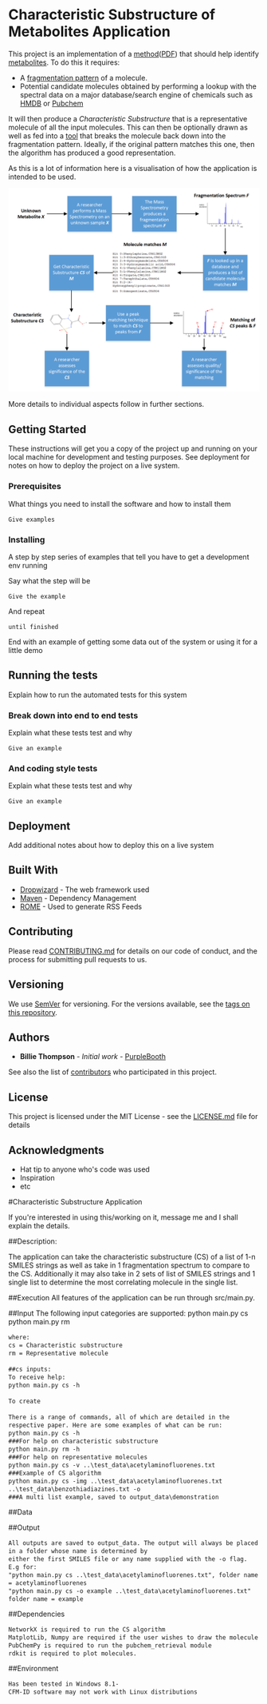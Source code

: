 # Characteristic Substructure of Metabolites Application

This project is an implementation of a [method](http://drops.dagstuhl.de/opus/volltexte/2012/3715/)([PDF](http://drops.dagstuhl.de/opus/volltexte/2012/3715/pdf/4.pdf)) that should help identify [metabolites](https://en.wikipedia.org/wiki/Metabolite). To do this it requires:
* A [fragmentation pattern](https://en.wikipedia.org/wiki/Fragmentation_(mass_spectrometry)) of a molecule.
* Potential candidate molecules obtained by performing a lookup with the spectral data on a major database/search engine of chemicals such as [HMDB](http://www.hmdb.ca/metabolites) or [Pubchem](https://pubchem.ncbi.nlm.nih.gov/)

It will then produce a _Characteristic Substructure_ that is a representative molecule of all the input molecules. This can then be optionally drawn as well as fed into a [tool](http://cfmid.wishartlab.com/) that breaks the molecule back down into the fragmentation pattern. Ideally, if the original pattern matches this one, then the algorithm has produced a good representation.

As this is a lot of information here is a visualisation of how the application is intended to be used.

![Alt text](/readme_img/research_context_v2.png?raw=true "Optional Title")

More details to individual aspects follow in further sections.

## Getting Started

These instructions will get you a copy of the project up and running on your local machine for development and testing purposes. See deployment for notes on how to deploy the project on a live system.

### Prerequisites

What things you need to install the software and how to install them

```
Give examples
```

### Installing

A step by step series of examples that tell you have to get a development env running

Say what the step will be

```
Give the example
```

And repeat

```
until finished
```

End with an example of getting some data out of the system or using it for a little demo

## Running the tests

Explain how to run the automated tests for this system

### Break down into end to end tests

Explain what these tests test and why

```
Give an example
```

### And coding style tests

Explain what these tests test and why

```
Give an example
```

## Deployment

Add additional notes about how to deploy this on a live system

## Built With

* [Dropwizard](http://www.dropwizard.io/1.0.2/docs/) - The web framework used
* [Maven](https://maven.apache.org/) - Dependency Management
* [ROME](https://rometools.github.io/rome/) - Used to generate RSS Feeds

## Contributing

Please read [CONTRIBUTING.md](https://gist.github.com/PurpleBooth/b24679402957c63ec426) for details on our code of conduct, and the process for submitting pull requests to us.

## Versioning

We use [SemVer](http://semver.org/) for versioning. For the versions available, see the [tags on this repository](https://github.com/your/project/tags).

## Authors

* **Billie Thompson** - *Initial work* - [PurpleBooth](https://github.com/PurpleBooth)

See also the list of [contributors](https://github.com/your/project/contributors) who participated in this project.

## License

This project is licensed under the MIT License - see the [LICENSE.md](LICENSE.md) file for details

## Acknowledgments

* Hat tip to anyone who's code was used
* Inspiration
* etc


#Characteristic Substructure Application

If you're interested in using this/working on it, message me and I shall explain the details.

##Description:

The application can take the characteristic substructure (CS) of a list of 1-n SMILES strings as well as take in 1 fragmentation
spectrum to compare to the CS. Additionally it may also take in 2 sets of list of SMILES strings and 1 single list to determine
the most correlating molecule in the single list.

##Execution
    All features of the application can be run through src/main.py.

##Input
    The following input categories are supported:
    python main.py cs <files and flags>
    python main.py rm <files and flags>

    where:
    cs = Characteristic substructure
    rm = Representative molecule

    ##cs inputs:
    To receive help:
    python main.py cs -h

    To create

    There is a range of commands, all of which are detailed in the respective paper. Here are some examples of what can be run:
    python main.py cs -h                                                             ###For help on characteristic substructure
    python main.py rm -h                                                             ###For help on representative molecules
    python main.py cs -v ..\test_data\acetylaminofluorenes.txt                       ###Example of CS algorithm
    python main.py cs -img ..\test_data\acetylaminofluorenes.txt ..\test_data\benzothiadiazines.txt -o
    ###A multi list example, saved to output_data\demonstration



##Data

##Output

    All outputs are saved to output_data. The output will always be placed in a folder whose name is determined by
    either the first SMILES file or any name supplied with the -o flag. E.g for:
    "python main.py cs ..\test_data\acetylaminofluorenes.txt", folder name = acetylaminofluorenes
    "python main.py cs -o example ..\test_data\acetylaminofluorenes.txt" folder name = example

##Dependencies

    NetworkX is required to run the CS algorithm
    MatplotLib, Numpy are required if the user wishes to draw the molecule
    PubChemPy is required to run the pubchem_retrieval module
    rdkit is required to plot molecules.

##Environment

    Has been tested in Windows 8.1-
    CFM-ID software may not work with Linux distributions
